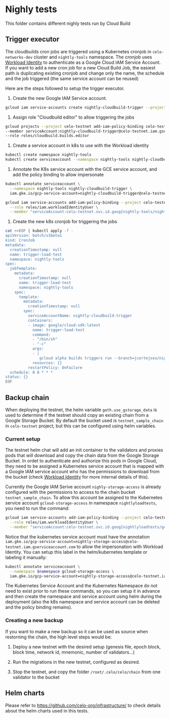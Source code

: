 # Nighly tests

This folder contains different nighly tests run by Cloud Build

## Trigger executor

The cloudbuilds cron jobs are triggered using a Kubernetes cronjob in `celo-networks-dev` cluster and `nightly-tools` namespace.
The cronjob uses [Workload Identity](https://cloud.google.com/kubernetes-engine/docs/how-to/workload-identity) to authenticate as a Google Cloud IAM Service Account.
If you want to add a new cron job for a new Cloud Build Job, the easiest path is duplicating existing cronjob and change only the name, the schedule and the job triggered (the same service account can be reused)

Here are the steps followed to setup the trigger executor.

1. Create the new Google IAM Service account.

```bash
gcloud iam service-accounts create nightly-cloudbuild-trigger --project celo-testnet --display-name "Service Account for triggering nightly cloudbuild jobs"
```

1. Assign role "Cloudbuild editor" to allow triggering the jobs

```bash
gcloud projects --project celo-testnet add-iam-policy-binding celo-testnet \
--member serviceAccount:nightly-cloudbuild-trigger@celo-testnet.iam.gserviceaccount.com \
--role roles/cloudbuild.builds.editor
```

1. Create a service account in k8s to use with the Workload identity

```bash
kubectl create namespace nightly-tools
kubectl create serviceaccount --namespace nightly-tools nightly-cloudbuild-trigger
```

1. Annotate the K8s service account with the GCE service account, and add the policy binding to allow impersonate

```bash
kubectl annotate serviceaccount \
  --namespace nightly-tools nightly-cloudbuild-trigger \
  iam.gke.io/gcp-service-account=nightly-cloudbuild-trigger@celo-testnet.iam.gserviceaccount.com

gcloud iam service-accounts add-iam-policy-binding --project celo-testnet\
  --role roles/iam.workloadIdentityUser \
  --member "serviceAccount:celo-testnet.svc.id.goog[nightly-tools/nightly-cloudbuild-trigger]" nightly-cloudbuild-trigger@celo-testnet.iam.gserviceaccount.com
```

1. Create the new k8s cronjob for triggering the jobs

```bash
cat <<EOF | kubectl apply -f -
apiVersion: batch/v1beta1
kind: CronJob
metadata:
  creationTimestamp: null
  name: trigger-load-test
  namespace: nightly-tools
spec:
  jobTemplate:
    metadata:
      creationTimestamp: null
      name: trigger-load-test
      namespace: nightly-tools
    spec:
      template:
        metadata:
          creationTimestamp: null
        spec:
          serviceAccountName: nightly-cloudbuild-trigger
          containers:
          - image: google/cloud-sdk:latest
            name: trigger-load-test
            command:
            - "/bin/sh"
            - "-c"
            args:
            - |
               gcloud alpha builds triggers run --branch=jcortejoso/nightly test-geth-multiversion
            resources: {}
          restartPolicy: OnFailure
  schedule: 0 8 * * *
status: {}
EOF
```

## Backup chain

When deploying the testnet, the helm variable `geth.use_gstorage_data` is used to determine if the testnet should copy an existing chain from a Google Storage Bucket. By default the bucket used is `testnet_sample_chain` in `celo-testnet` project, but this can be configured using helm variables.

### Current setup

The testnet helm chat will add an init container to the validators and proxies pods that will download and copy the chain data from the Google Storage Bucket. In ordet to authenticate and authorize this pods in Google Cloud, they need to be assigned a Kubernetes service account that is mapped with a Google IAM service account who has the permissions to download from the bucket (check [Workload Identity](https://cloud.google.com/kubernetes-engine/docs/how-to/workload-identity) for more internal details of this).

Currently the Google IAM Serive account `nighly-storage-access` is already configured with the permissions to access to the chain bucket `testnet_sample_chain`. To allow this account be assigned to the Kubernetes service account `gcloud-storage-access` in namespace `nightlyloadtests`, you need to run the command:

```bash
gcloud iam service-accounts add-iam-policy-binding --project celo-testnet\
  --role roles/iam.workloadIdentityUser \
  --member "serviceAccount:celo-testnet.svc.id.goog[nightlyloadtests/gcloud-storage-access]" nightly-storage-access@celo-testnet.iam.gserviceaccount.com
```

Notice that the kubernetes service account must have the annotation `iam.gke.io/gcp-service-account=nightly-storage-access@celo-testnet.iam.gserviceaccount.com` to allow the impersonation with Workload Identity. You can setup this label in the helm/kubernetes template or labeling it manually:

```bash
kubectl annotate serviceaccount \
  --namespace $namespace gcloud-storage-access \
  iam.gke.io/gcp-service-account=nightly-storage-access@celo-testnet.iam.gserviceaccount.com
```

The Kubernetes Service Account and the Kubernetes Namespace do not need to exist prior to run these commands, so you can setup it in advance and then create the namespace and service account using helm during the deployment (also the k8s namespace and service account can be deleted and the policy binding remains).

### Creating a new backup

If you want to make a new backup so it can be used as source when restorning the chain, the high level steps would be:

1. Deploy a new testnet with the desired setup (genesis file, epoch block, block time, network id, mnemonic, number of validators...)

1. Run the migrations in the new testnet, configured as desired.

1. Stop the testnet, and copy the folder `/root/.celo/celo/chain` from one validator to the bucket

## Helm charts

Please refer to https://github.com/celo-org/infrastructure/ to check details about the helm charts used in this tests.
